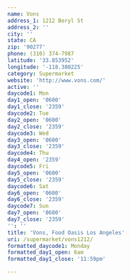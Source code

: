 ```yaml
---
name: Vons
address_1: 1212 Beryl St
address_2: ''
city: ''
state: CA
zip: '90277'
phone: (310) 374-7987
latitude: '33.853952'
longitude: '-118.380225'
category: Supermarket
website: 'http://www.vons.com/'
active: ''
daycode1: Mon
day1_open: '0600'
day1_close: '2359'
daycode2: Tue
day2_open: '0600'
day2_close: '2359'
daycode3: Wed
day3_open: '0600'
day3_close: '2359'
daycode4: Thu
day4_open: '2359'
daycode5: Fri
day5_open: '0600'
day5_close: '2359'
daycode6: Sat
day6_open: '0600'
day6_close: '2359'
daycode7: Sun
day7_open: '0600'
day7_close: '2359'
'': ''
title: 'Vons, Food Oasis Los Angeles'
uri: /supermarket/vons1212/
formatted_daycode1: Monday
formatted_day1_open: 6am
formatted_day1_close: '11:59pm'

---
```

